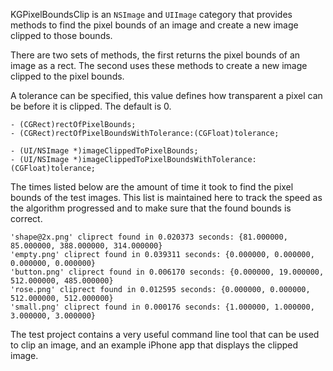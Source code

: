 KGPixelBoundsClip is an `NSImage` and `UIImage` category that provides methods to find the pixel bounds of an image and create a new image clipped to those bounds.

There are two sets of methods, the first returns the pixel bounds of an image as a rect. The second uses these methods to create a new image clipped to the pixel bounds.

A tolerance can be specified, this value defines how transparent a pixel can be before it is clipped. The default is 0.

``` obj-c
- (CGRect)rectOfPixelBounds;
- (CGRect)rectOfPixelBoundsWithTolerance:(CGFloat)tolerance;

- (UI/NSImage *)imageClippedToPixelBounds;
- (UI/NSImage *)imageClippedToPixelBoundsWithTolerance:(CGFloat)tolerance;
```

The times listed below are the amount of time it took to find the pixel bounds of the test images. This list is maintained here to track the speed as the algorithm progressed and to make sure that the found bounds is correct.

```
'shape@2x.png' cliprect found in 0.020373 seconds: {81.000000, 85.000000, 388.000000, 314.000000}
'empty.png' cliprect found in 0.039311 seconds: {0.000000, 0.000000, 0.000000, 0.000000}
'button.png' cliprect found in 0.006170 seconds: {0.000000, 19.000000, 512.000000, 485.000000}
'rose.png' cliprect found in 0.012595 seconds: {0.000000, 0.000000, 512.000000, 512.000000}
'small.png' cliprect found in 0.000176 seconds: {1.000000, 1.000000, 3.000000, 3.000000}
```

The test project contains a very useful command line tool that can be used to clip an image, and an example iPhone app that displays the clipped image.